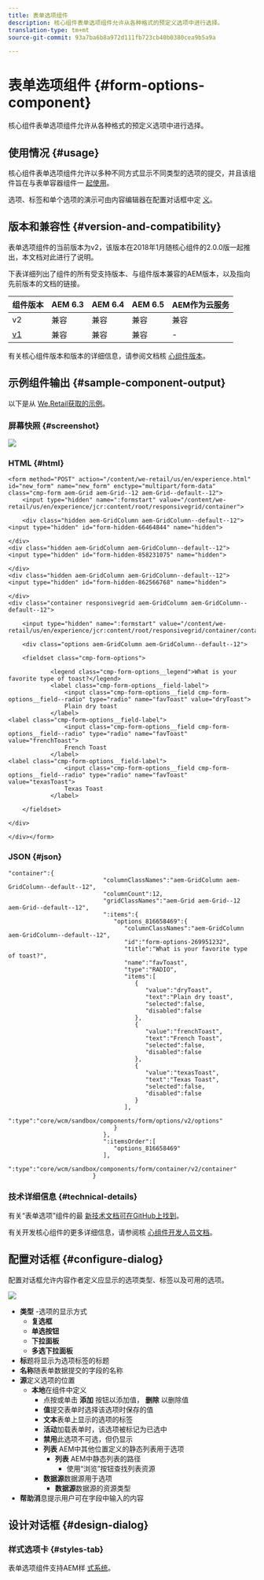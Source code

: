 ```yaml
---
title: 表单选项组件
description: 核心组件表单选项组件允许从各种格式的预定义选项中进行选择。
translation-type: tm+mt
source-git-commit: 93a7ba6b8a972d111fb723cb40b0380cea9b5a9a

---
```



# 表单选项组件 {#form-options-component}

核心组件表单选项组件允许从各种格式的预定义选项中进行选择。

## 使用情况 {#usage}

核心组件表单选项组件允许以多种不同方式显示不同类型的选项的提交，并且该组件旨在与表单容器组件一 [起使用](form-container.md)。

选项、标签和单个选项的演示可由内容编辑器在配置对话框中定 [义](#configure-dialog)。

## 版本和兼容性 {#version-and-compatibility}

表单选项组件的当前版本为v2，该版本在2018年1月随核心组件的2.0.0版一起推出，本文档对此进行了说明。

下表详细列出了组件的所有受支持版本、与组件版本兼容的AEM版本，以及指向先前版本的文档的链接。

| 组件版本 | AEM 6.3 | AEM 6.4 | AEM 6.5 | AEM作为云服务 |
|--- |--- |--- |--- |---|
| v2 | 兼容 | 兼容 | 兼容 | 兼容 |
| [v1](/help/components/v1/form-options-v1.md) | 兼容 | 兼容 | 兼容 | - |

有关核心组件版本和版本的详细信息，请参阅文档核 [心组件版本](/help/versions.md)。

## 示例组件输出 {#sample-component-output}

以下是从 [We.Retail获取的示例](https://docs.adobe.com/content/help/en/experience-manager-65/developing/bestpractices/we-retail/we-retail.html)。

### 屏幕快照 {#screenshot}

![](/help/assets/screen_shot_2018-01-12at113648.png)

### HTML {#html}

```
<form method="POST" action="/content/we-retail/us/en/experience.html" id="new_form" name="new_form" enctype="multipart/form-data" class="cmp-form aem-Grid aem-Grid--12 aem-Grid--default--12">
    <input type="hidden" name=":formstart" value="/content/we-retail/us/en/experience/jcr:content/root/responsivegrid/container">
    
    <div class="hidden aem-GridColumn aem-GridColumn--default--12">
<input type="hidden" id="form-hidden-66464844" name="hidden">

</div>
<div class="hidden aem-GridColumn aem-GridColumn--default--12">
<input type="hidden" id="form-hidden-858231075" name="hidden">

</div>
<div class="hidden aem-GridColumn aem-GridColumn--default--12">
<input type="hidden" id="form-hidden-862566768" name="hidden">

</div>
<div class="container responsivegrid aem-GridColumn aem-GridColumn--default--12">

    <input type="hidden" name=":formstart" value="/content/we-retail/us/en/experience/jcr:content/root/responsivegrid/container/container">
    
    <div class="options aem-GridColumn aem-GridColumn--default--12">

    <fieldset class="cmp-form-options">
        
            <legend class="cmp-form-options__legend">What is your favorite type of toast?</legend>
            <label class="cmp-form-options__field-label">
                <input class="cmp-form-options__field cmp-form-options__field--radio" type="radio" name="favToast" value="dryToast">
                Plain dry toast
            </label>
<label class="cmp-form-options__field-label">
                <input class="cmp-form-options__field cmp-form-options__field--radio" type="radio" name="favToast" value="frenchToast">
                French Toast
            </label>
<label class="cmp-form-options__field-label">
                <input class="cmp-form-options__field cmp-form-options__field--radio" type="radio" name="favToast" value="texasToast">
                Texas Toast
            </label>

    </fieldset>

</div>

</div></form>
```

### JSON {#json}

```
"container":{  
                           "columnClassNames":"aem-GridColumn aem-GridColumn--default--12",
                           "columnCount":12,
                           "gridClassNames":"aem-Grid aem-Grid--12 aem-Grid--default--12",
                           ":items":{  
                              "options_816658469":{  
                                 "columnClassNames":"aem-GridColumn aem-GridColumn--default--12",
                                 "id":"form-options-269951232",
                                 "title":"What is your favorite type of toast?",
                                 "name":"favToast",
                                 "type":"RADIO",
                                 "items":[  
                                    {  
                                       "value":"dryToast",
                                       "text":"Plain dry toast",
                                       "selected":false,
                                       "disabled":false
                                    },
                                    {  
                                       "value":"frenchToast",
                                       "text":"French Toast",
                                       "selected":false,
                                       "disabled":false
                                    },
                                    {  
                                       "value":"texasToast",
                                       "text":"Texas Toast",
                                       "selected":false,
                                       "disabled":false
                                    }
                                 ],
                                 ":type":"core/wcm/sandbox/components/form/options/v2/options"
                              }
                           },
                           ":itemsOrder":[  
                              "options_816658469"
                           ],
                           ":type":"core/wcm/sandbox/components/form/container/v2/container"
                        }
```

### 技术详细信息 {#technical-details}

有关“表单选项”组件的最 [新技术文档可在GitHub上找到](https://adobe.com/go/aem_cmp_tech_form_options_v2)。

有关开发核心组件的更多详细信息，请参阅核 [心组件开发人员文档](/help/developing/overview.md)。

## 配置对话框 {#configure-dialog}

配置对话框允许内容作者定义应显示的选项类型、标签以及可用的选项。

![](/help/assets/screen_shot_2018-01-12at113153.png)

* **类型** -选项的显示方式
   * **复选框**
   * **单选按钮**
   * **下拉面板**
   * **多选下拉面板**
* **标**&#x200B;题将显示为选项标签的标题
* **名称**&#x200B;随表单数据提交的字段的名称
* **源**&#x200B;定义选项的位置
   * **本地**&#x200B;在组件中定义
      * 点按或单击 **添加** 按钮以添加值， **删除** 以删除值
      * **值**&#x200B;提交表单时选择该选项时保存的值
      * **文本**&#x200B;表单上显示的选项的标签
      * **活动**&#x200B;加载表单时，该选项被标记为已选中
      * **禁用**&#x200B;此选项不可选，但仍显示
      * **列表** AEM中其他位置定义的静态列表用于选项
         * **列表** AEM中静态列表的路径
            * 使用“浏览”按钮查找列表资源
      * **数据源**&#x200B;数据源用于选项
         * **数据源**&#x200B;数据源的资源类型
* **帮助消**&#x200B;息提示用户可在字段中输入的内容

## 设计对话框 {#design-dialog}

### 样式选项卡 {#styles-tab}

表单选项组件支持AEM样 [式系统](/help/get-started/authoring.md#component-styling)。
